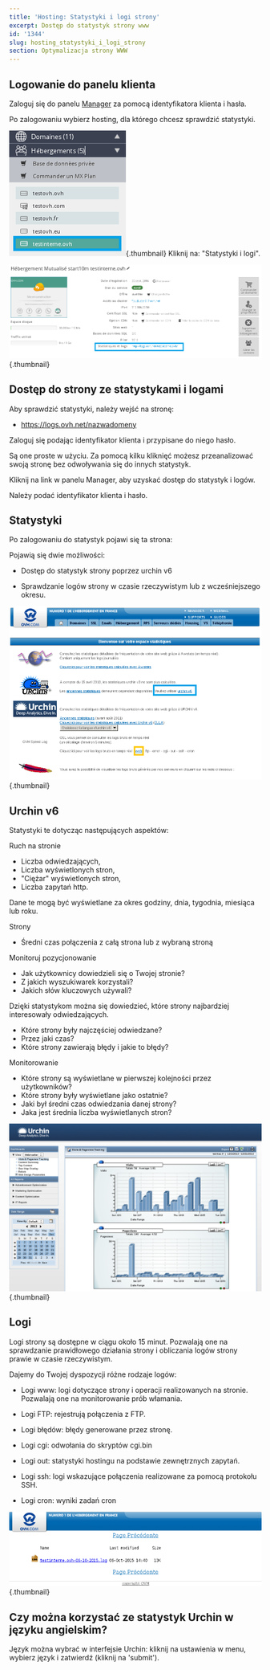 ```yaml
---
title: 'Hosting: Statystyki i logi strony'
excerpt: Dostęp do statystyk strony www
id: '1344'
slug: hosting_statystyki_i_logi_strony
section: Optymalizacja strony WWW
---
```



## Logowanie do panelu klienta
Zaloguj się do panelu [Manager](https://www.ovh.com/manager/web/) za pomocą identyfikatora klienta i hasła. 

Po zalogowaniu wybierz hosting, dla którego chcesz sprawdzić statystyki.

![](images/img_2827.jpg){.thumbnail}
Kliknij na: "Statystyki i logi".

![](images/img_2826.jpg){.thumbnail}


## Dostęp do strony ze statystykami i logami
Aby sprawdzić statystyki, należy wejść na stronę:


- https://logs.ovh.net/nazwadomeny


Zaloguj się podając identyfikator klienta i przypisane do niego hasło.

Są one proste w użyciu. Za pomocą kilku kliknięć możesz przeanalizować swoją stronę bez odwoływania się do innych statystyk. 

Kliknij na link w panelu Manager, aby uzyskać dostęp do statystyk i logów.

Należy podać identyfikator klienta i hasło.


## Statystyki
Po zalogowaniu do statystyk pojawi się ta strona:

Pojawią się dwie możliwości:


- Dostęp do statystyk strony poprzez urchin v6

- Sprawdzanie logów strony w czasie rzeczywistym lub z wcześniejszego okresu.



![](images/img_2832.jpg){.thumbnail}


## Urchin v6
Statystyki te dotycząc następujących aspektów:

Ruch na stronie


- Liczba odwiedzających,
- Liczba wyświetlonych stron,
- "Ciężar" wyświetlonych stron,
- Liczba zapytań http.

Dane te mogą być wyświetlane za okres godziny, dnia, tygodnia, miesiąca lub roku.

Strony

- Średni czas połączenia z całą strona lub z wybraną stroną

Monitoruj pozycjonowanie

- Jak użytkownicy dowiedzieli się o Twojej stronie?
- Z jakich wyszukiwarek korzystali?
- Jakich słów kluczowych używali?


Dzięki statystykom można się dowiedzieć, które strony najbardziej interesowały odwiedzających. 


- Które strony były najczęściej odwiedzane?
- Przez jaki czas?
- Które strony zawierają błędy i jakie to błędy?

Monitorowanie

- Które strony są wyświetlane w pierwszej kolejności przez użytkowników?
- Które strony były wyświetlane jako ostatnie?
- Jaki był średni czas odwiedzania danej strony?
- Jaka jest średnia liczba wyświetlanych stron?



![](images/img_1490.jpg){.thumbnail}


## Logi
Logi strony są dostępne w ciągu około 15 minut. Pozwalają one na sprawdzanie prawidłowego działania strony i obliczania logów strony prawie w czasie rzeczywistym. 

Dajemy do Twojej dyspozycji różne rodzaje logów:


- Logi www: logi dotyczące strony i operacji realizowanych na stronie. Pozwalają one na monitorowanie prób włamania. 

- Logi FTP: rejestrują połączenia z FTP.

- Logi błędów: błędy generowane przez stronę.

- Logi cgi: odwołania do skryptów cgi.bin

- Logi out: statystyki hostingu na podstawie zewnętrznych zapytań.

- Logi ssh: logi wskazujące połączenia realizowane za pomocą protokołu SSH.

- Logi cron: wyniki zadań cron



![](images/img_2828.jpg){.thumbnail}


## Czy można korzystać ze statystyk Urchin w języku angielskim?
Język można wybrać w interfejsie Urchin: kliknij na ustawienia w menu, wybierz język i zatwierdź (kliknij na 'submit').

